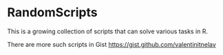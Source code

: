 # RandomScripts
This is a growing collection of scripts that can solve various tasks in R.

There are more such scripts in Gist https://gist.github.com/valentinitnelav
